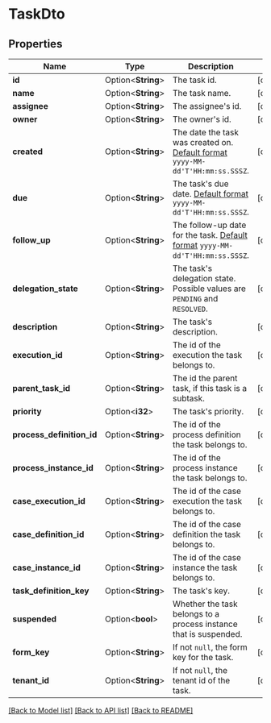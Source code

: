 # TaskDto

## Properties

Name | Type | Description | Notes
------------ | ------------- | ------------- | -------------
**id** | Option<**String**> | The task id. | [optional]
**name** | Option<**String**> | The task name. | [optional]
**assignee** | Option<**String**> | The assignee's id. | [optional]
**owner** | Option<**String**> | The owner's id. | [optional]
**created** | Option<**String**> | The date the task was created on. [Default format](https://docs.camunda.org/manual/7.13/reference/rest/overview/date-format/) `yyyy-MM-dd'T'HH:mm:ss.SSSZ`. | [optional]
**due** | Option<**String**> | The task's due date. [Default format](https://docs.camunda.org/manual/7.13/reference/rest/overview/date-format/) `yyyy-MM-dd'T'HH:mm:ss.SSSZ`. | [optional]
**follow_up** | Option<**String**> | The follow-up date for the task. [Default format](https://docs.camunda.org/manual/7.13/reference/rest/overview/date-format/) `yyyy-MM-dd'T'HH:mm:ss.SSSZ`. | [optional]
**delegation_state** | Option<**String**> | The task's delegation state. Possible values are `PENDING` and `RESOLVED`. | [optional]
**description** | Option<**String**> | The task's description. | [optional]
**execution_id** | Option<**String**> | The id of the execution the task belongs to. | [optional]
**parent_task_id** | Option<**String**> | The id the parent task, if this task is a subtask. | [optional]
**priority** | Option<**i32**> | The task's priority. | [optional]
**process_definition_id** | Option<**String**> | The id of the process definition the task belongs to. | [optional]
**process_instance_id** | Option<**String**> | The id of the process instance the task belongs to. | [optional]
**case_execution_id** | Option<**String**> | The id of the case execution the task belongs to. | [optional]
**case_definition_id** | Option<**String**> | The id of the case definition the task belongs to. | [optional]
**case_instance_id** | Option<**String**> | The id of the case instance the task belongs to. | [optional]
**task_definition_key** | Option<**String**> | The task's key. | [optional]
**suspended** | Option<**bool**> | Whether the task belongs to a process instance that is suspended. | [optional]
**form_key** | Option<**String**> | If not `null`, the form key for the task. | [optional]
**tenant_id** | Option<**String**> | If not `null`, the tenant id of the task. | [optional]

[[Back to Model list]](../README.md#documentation-for-models) [[Back to API list]](../README.md#documentation-for-api-endpoints) [[Back to README]](../README.md)


